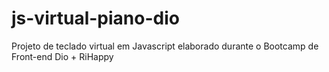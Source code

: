 # js-virtual-piano-dio
Projeto de teclado virtual em Javascript elaborado durante o Bootcamp de Front-end Dio + RiHappy
